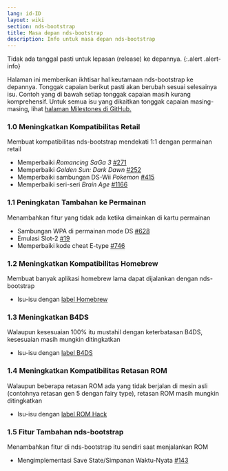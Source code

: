 ```yaml
---
lang: id-ID
layout: wiki
section: nds-bootstrap
title: Masa depan nds-bootstrap
description: Info untuk masa depan nds-bootstrap
---
```


Tidak ada tanggal pasti untuk lepasan (release) ke depannya.
{:.alert .alert-info}

Halaman ini memberikan ikhtisar hal keutamaan nds-bootstrap ke depannya. Tonggak capaian berikut pasti akan berubah sesuai selesainya isu. Contoh yang di bawah setiap tonggak capaian masih kurang komprehensif. Untuk semua isu yang dikaitkan tonggak capaian masing-masing, lihat [halaman Milestones di GitHub.](https://github.com/DS-Homebrew/nds-bootstrap/milestones)

### 1.0 Meningkatkan Kompatibilitas Retail
Membuat kompatibilitas nds-bootstrap mendekati 1:1 dengan permainan retail
- Memperbaiki *Romancing SaGa 3* [#271](https://github.com/DS-Homebrew/nds-bootstrap/issues/271)
- Memperbaiki *Golden Sun: Dark Dawn* [#252](https://github.com/DS-Homebrew/nds-bootstrap/issues/252)
- Memperbaiki sambungan DS-Wii *Pokemon* [#415](https://github.com/DS-Homebrew/nds-bootstrap/issues/415)
- Memperbaiki seri-seri *Brain Age* [#1166](https://github.com/DS-Homebrew/nds-bootstrap/issues/1166)

### 1.1 Peningkatan Tambahan ke Permainan
Menambahkan fitur yang tidak ada ketika dimainkan di kartu permainan
- Sambungan WPA di permainan mode DS [#628](https://github.com/DS-Homebrew/nds-bootstrap/issues/628)
- Emulasi Slot-2 [#19](https://github.com/DS-Homebrew/nds-bootstrap/issues/19)
- Memperbaiki kode cheat E-type [#746](https://github.com/DS-Homebrew/nds-bootstrap/issues/746)

### 1.2 Meningkatkan Kompatibilitas Homebrew
Membuat banyak aplikasi homebrew lama dapat dijalankan dengan nds-bootstrap
- Isu-isu dengan [label Homebrew](https://github.com/DS-Homebrew/nds-bootstrap/labels/Homebrew)

### 1.3 Meningkatkan B4DS
Walaupun kesesuaian 100% itu mustahil dengan keterbatasan B4DS, kesesuaian masih mungkin ditingkatkan
- Isu-isu dengan [label B4DS](https://github.com/DS-Homebrew/nds-bootstrap/labels/B4DS)

### 1.4 Meningkatkan Kompatibilitas Retasan ROM
Walaupun beberapa retasan ROM ada yang tidak berjalan di mesin asli (contohnya retasan gen 5 dengan fairy type), retasan ROM masih mungkin ditingkatkan
- Isu-isu dengan [label ROM Hack](https://github.com/DS-Homebrew/nds-bootstrap/issues?q=is%3Aopen+is%3Aissue+label%3A%22ROM+Hack%22)

### 1.5 Fitur Tambahan nds-bootstrap
Menambahkan fitur di nds-bootstrap itu sendiri saat menjalankan ROM
- Mengimplementasi Save State/Simpanan Waktu-Nyata [#143](https://github.com/DS-Homebrew/nds-bootstrap/issues/143)
